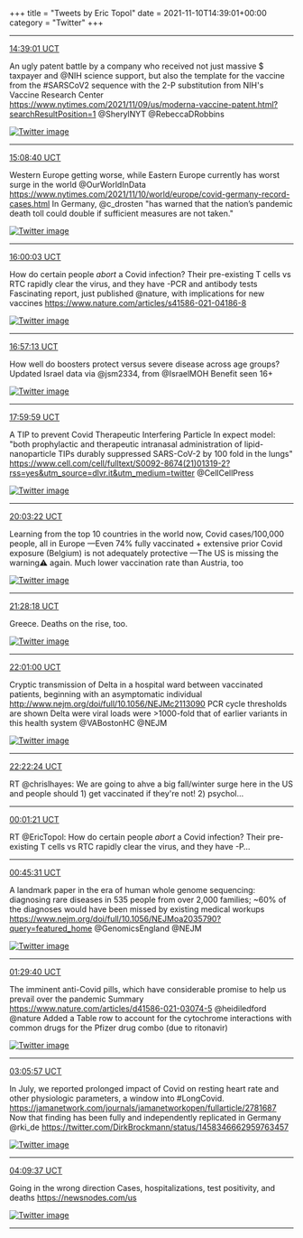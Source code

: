 +++
title = "Tweets by Eric Topol" 
date = 2021-11-10T14:39:01+00:00
category = "Twitter"
+++


---

<a href="https://twitter.com/erictopol/status/1458444085333692417" target="_blank" rel="noreferer">14:39:01 UCT</a>

An ugly patent battle by a company who received not just massive $ taxpayer and @NIH science support, but also the template for the vaccine from the #SARSCoV2 sequence with the 2-P substitution from NIH's Vaccine Research Center
https://www.nytimes.com/2021/11/09/us/moderna-vaccine-patent.html?searchResultPosition=1 @SherylNYT @RebeccaDRobbins 

<a href="FD1uhKQVIAUAD99.jpg"  ><img src="FD1uhKQVIAUAD99.jpg" alt="Twitter image" ></img></a>

---

<a href="https://twitter.com/erictopol/status/1458451549139587072" target="_blank" rel="noreferer">15:08:40 UCT</a>

Western Europe getting worse, while Eastern Europe currently has worst surge in the world @OurWorldInData 
https://www.nytimes.com/2021/11/10/world/europe/covid-germany-record-cases.html
In Germany, @c_drosten  "has warned that the nation’s pandemic death toll could double if sufficient measures are not taken." 

<a href="FD10wE_VkAM9H60.jpg"  ><img src="FD10wE_VkAM9H60.jpg" alt="Twitter image" ></img></a>

---

<a href="https://twitter.com/erictopol/status/1458464478568370186" target="_blank" rel="noreferer">16:00:03 UCT</a>

How do certain people *abort* a Covid infection?
Their pre-existing T cells vs RTC rapidly clear the virus, and they have -PCR and antibody tests
Fascinating report, just published @nature, with implications for new vaccines
https://www.nature.com/articles/s41586-021-04186-8 

<a href="FD15wt2UcAc-R4g.jpg"  ><img src="FD15wt2UcAc-R4g.jpg" alt="Twitter image" ></img></a>

---

<a href="https://twitter.com/erictopol/status/1458478864770891782" target="_blank" rel="noreferer">16:57:13 UCT</a>

How well do boosters protect versus severe disease across age groups?
Updated Israel data via @jsm2334, from @IsraelMOH 
Benefit seen 16+ 

<a href="FD2OusYUYAkUNjR.jpg"  ><img src="FD2OusYUYAkUNjR.jpg" alt="Twitter image" ></img></a>

---

<a href="https://twitter.com/erictopol/status/1458494662625300480" target="_blank" rel="noreferer">17:59:59 UCT</a>

A TIP to prevent Covid
Therapeutic Interfering Particle
In expect model: "both prophylactic and therapeutic intranasal administration of lipid-nanoparticle TIPs durably suppressed SARS-CoV-2 by 100 fold in the lungs"
https://www.cell.com/cell/fulltext/S0092-8674(21)01319-2?rss=yes&utm_source=dlvr.it&utm_medium=twitter
@CellCellPress 

<a href="FD2dAcOVEAQgVQ3.jpg"  ><img src="FD2dAcOVEAQgVQ3.jpg" alt="Twitter image" ></img></a>

---

<a href="https://twitter.com/erictopol/status/1458525710474043392" target="_blank" rel="noreferer">20:03:22 UCT</a>

Learning from the top 10 countries in the world now, Covid cases/100,000 people, all in Europe
—Even 74% fully vaccinated + extensive prior Covid exposure (Belgium) is not adequately protective
—The US is missing the warning⚠️ again. Much lower vaccination rate than Austria, too 

<a href="FD24eaPUcAIiVQn.jpg"  ><img src="FD24eaPUcAIiVQn.jpg" alt="Twitter image" ></img></a>

---

<a href="https://twitter.com/erictopol/status/1458547086878646274" target="_blank" rel="noreferer">21:28:18 UCT</a>

Greece.
Deaths on the rise, too. 

<a href="FD3MriYUYAUVGxE.jpg"  ><img src="FD3MriYUYAUVGxE.jpg" alt="Twitter image" ></img></a>

---

<a href="https://twitter.com/erictopol/status/1458555314467397645" target="_blank" rel="noreferer">22:01:00 UCT</a>

Cryptic transmission of Delta in a hospital ward between vaccinated patients, beginning with an asymptomatic individual 
http://www.nejm.org/doi/full/10.1056/NEJMc2113090
PCR cycle thresholds are shown
Delta were viral loads were &gt;1000-fold that of earlier variants in this health system @VABostonHC @NEJM 

<a href="FD3QyN4VIAgh6qw.jpg"  ><img src="FD3QyN4VIAgh6qw.jpg" alt="Twitter image" ></img></a>

---

<a href="https://twitter.com/erictopol/status/1458560700637270020" target="_blank" rel="noreferer">22:22:24 UCT</a>

RT @chrislhayes: We are going to ahve a big fall/winter surge here in the US and people should 1) get vaccinated if they're not! 2) psychol…



---

<a href="https://twitter.com/erictopol/status/1458585603625218049" target="_blank" rel="noreferer">00:01:21 UCT</a>

RT @EricTopol: How do certain people *abort* a Covid infection?
Their pre-existing T cells vs RTC rapidly clear the virus, and they have -P…



---

<a href="https://twitter.com/erictopol/status/1458596717603868674" target="_blank" rel="noreferer">00:45:31 UCT</a>

A landmark paper in the era of human whole genome sequencing: diagnosing rare diseases in 535 people from over 2,000 families; ~60% of the diagnoses would have been missed by existing medical workups 
https://www.nejm.org/doi/full/10.1056/NEJMoa2035790?query=featured_home @GenomicsEngland @NEJM 

<a href="FD35jZbVkAAOG48.jpg"  ><img src="FD35jZbVkAAOG48.jpg" alt="Twitter image" ></img></a>

---

<a href="https://twitter.com/erictopol/status/1458607826515890176" target="_blank" rel="noreferer">01:29:40 UCT</a>

The imminent anti-Covid pills, which have considerable promise to help us prevail over the pandemic
Summary https://www.nature.com/articles/d41586-021-03074-5 @heidiledford @nature 
Added a Table row to account for the cytochrome interactions with common drugs for the Pfizer drug combo (due to ritonavir) 

<a href="FD4DYblUcAIe4vH.png"  ><img src="FD4DYblUcAIe4vH.png" alt="Twitter image" ></img></a>

---

<a href="https://twitter.com/erictopol/status/1458632059790839809" target="_blank" rel="noreferer">03:05:57 UCT</a>

In July, we reported prolonged impact of Covid on resting heart rate and other physiologic parameters, a window into #LongCovid. https://jamanetwork.com/journals/jamanetworkopen/fullarticle/2781687
Now that finding has been fully and independently replicated in Germany @rki_de  https://twitter.com/DirkBrockmann/status/1458346662959763457

<a href="FD4Y2fYVQAcKTTj.jpg"  ><img src="FD4Y2fYVQAcKTTj.jpg" alt="Twitter image" ></img></a>

---

<a href="https://twitter.com/erictopol/status/1458648079893098499" target="_blank" rel="noreferer">04:09:37 UCT</a>

Going in the wrong direction
Cases, hospitalizations, test positivity, and deaths
https://newsnodes.com/us 

<a href="FD4oSp1VQAAhoPX.jpg"  ><img src="FD4oSp1VQAAhoPX.jpg" alt="Twitter image" ></img></a>

---